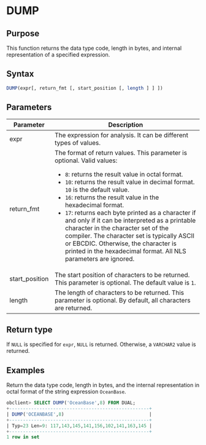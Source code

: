 # DUMP

## Purpose

This function returns the data type code, length in bytes, and internal representation of a specified expression.

## Syntax

```sql
DUMP(expr[, return_fmt [, start_position [, length ] ] ])
```

## Parameters

| Parameter | Description |
|----------------|-------------------------------------------------------------------------------------------------------------------------------------------------------------------------------------------------------------------------------------------------------------------------------------------------------------------------------------------------------------------------------|
| expr | The expression for analysis. It can be different types of values.  |
| return_fmt | The format of return values. This parameter is optional. Valid values: <ul><li> `8`: returns the result value in octal format.    </li><li> `10`: returns the result value in decimal format. `10` is the default value.    </li><li> `16`: returns the result value in the hexadecimal format.    </li><li> `17`: returns each byte printed as a character if and only if it can be interpreted as a printable character in the character set of the compiler. The character set is typically ASCII or EBCDIC. Otherwise, the character is printed in the hexadecimal format. All NLS parameters are ignored.  </li></ul> |
| start_position | The start position of characters to be returned. This parameter is optional. The default value is `1`.  |
| length | The length of characters to be returned. This parameter is optional. By default, all characters are returned.  |

## Return type

If `NULL` is specified for `expr`, `NULL` is returned. Otherwise, a `VARCHAR2` value is returned.

## Examples

Return the data type code, length in bytes, and the internal representation in octal format of the string expression `OceanBase`.

```sql
obclient> SELECT DUMP('OceanBase',8) FROM DUAL;
+---------------------------------------------------+
| DUMP('OCEANBASE',8)                               |
+---------------------------------------------------+
| Typ=23 Len=9: 117,143,145,141,156,102,141,163,145 |
+---------------------------------------------------+
1 row in set
```
